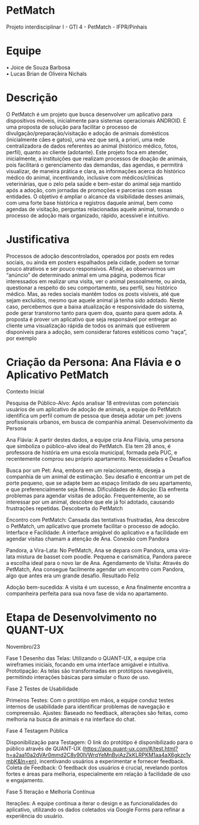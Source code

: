 # PetMatch
Projeto interdisciplinar I - GTI 4 - PetMatch - IFPR/Pinhais

# Equipe

• Joice de Souza Barbosa\
• Lucas Brian de Oliveira Nichals

# Descrição
O PetMatch é um projeto que busca desenvolver um aplicativo para
dispositivos móveis, inicialmente para sistemas operacionais ANDROID. É uma
proposta de solução para facilitar o processo de divulgação/preparação/visitação e
adoção de animais domésticos (inicialmente cães e gatos), uma vez que será, a
priori, uma rede centralizadora de dados referentes ao animal (histórico médico,
fotos, perfil), quanto ao cliente (adotante). Este projeto foca em atender, inicialmente,
a instituições que realizam processos de doação de animais, pois facilitará o
gerenciamento das demandas, das agendas, e permitirá visualizar, de maneira
prática e clara, as informações acerca do histórico médico do animal, incentivando,
inclusive com médicos/clínicas veterinárias, que o zelo pela saúde e bem-estar do
animal seja mantido após a adoção, com jornadas de promoções e parcerias com
essas entidades. O objetivo é ampliar o alcance da visibilidade desses animais, com
uma forte base histórica e registros daquele animal, bem como agendas de
visitação, perguntas relacionadas aquele animal, tornando o processo de adoção
mais organizado, rápido, acessível e intuitivo.

# Justificativa
Processos de adoção descontrolados, operados por posts em redes sociais,
ou ainda em posters espalhados pela cidade, podem se tornar pouco atrativos e ser
pouco responsivos. Afinal, ao observarmos um “anúncio” de determinado animal em
uma página, podemos ficar interessados em realizar uma visita, ver o animal
pessoalmente, ou ainda, questionar a respeito do seu comportamento, seu perfil,
seu histórico médico. Mas, as redes sociais mantêm todos os posts visíveis, até que
sejam excluídos, mesmo que aquele animal já tenha sido adotado. Neste caso,
percebemos que a baixa atualização e responsividade do sistema, pode gerar
transtorno tanto para quem doa, quanto para quem adota. A proposta é prover um
aplicativo que seja responsável por entregar ao cliente uma visualização rápida de
todos os animais que estiverem disponíveis para a adoção, sem considerar fatores
estéticos como “raça”, por exemplo

# Criação da Persona: Ana Flávia e o Aplicativo PetMatch

Contexto Inicial

Pesquisa de Público-Alvo: Após analisar 18 entrevistas com potenciais usuários de um aplicativo de adoção de animais, a equipe do PetMatch identifica um perfil comum de pessoa que deseja adotar um pet: jovens profissionais urbanos, em busca de companhia animal.
Desenvolvimento da Persona

Ana Flávia: A partir destes dados, a equipe cria Ana Flávia, uma persona que simboliza o público-alvo ideal do PetMatch. Ela tem 28 anos, é professora de história em uma escola municipal, formada pela PUC, e recentemente comprou seu próprio apartamento.
Necessidades e Desafios

Busca por um Pet: Ana, embora em um relacionamento, deseja a companhia de um animal de estimação. Seu desafio é encontrar um pet de porte pequeno, que se adapte bem ao espaço limitado de seu apartamento, e que preferencialmente seja fêmea.
Dificuldades de Adoção: Ela enfrenta problemas para agendar visitas de adoção. Frequentemente, ao se interessar por um animal, descobre que ele já foi adotado, causando frustrações repetidas.
Descoberta do PetMatch

Encontro com PetMatch: Cansada das tentativas frustradas, Ana descobre o PetMatch, um aplicativo que promete facilitar o processo de adoção.
Interface e Facilidade: A interface amigável do aplicativo e a facilidade em agendar visitas chamam a atenção de Ana.
Conexão com Pandora

Pandora, a Vira-Lata: No PetMatch, Ana se depara com Pandora, uma vira-lata mistura de basset com poodle. Pequena e carismática, Pandora parece a escolha ideal para o novo lar de Ana.
Agendamento de Visita: Através do PetMatch, Ana consegue facilmente agendar um encontro com Pandora, algo que antes era um grande desafio.
Resultado Feliz

Adoção bem-sucedida: A visita é um sucesso, e Ana finalmente encontra a companheira perfeita para sua nova fase de vida no apartamento.

# Etapa de Desenvolvimento no QUANT-UX
Novembro/23

Fase 1
Desenho das Telas: Utilizando o QUANT-UX, a equipe cria wireframes iniciais, focando em uma interface amigável e intuitiva.
Prototipação: As telas são transformadas em protótipos navegáveis, permitindo interações básicas para simular o fluxo de uso.

Fase 2
Testes de Usabilidade

Primeiros Testes: Com o protótipo em mãos, a equipe conduz testes internos de usabilidade para identificar problemas de navegação e compreensão.
Ajustes: Baseado no feedback, alterações são feitas, como melhoria na busca de animais e na interface do chat.

Fase 4
Testagem Pública

Disponibilização para Testagem: O link do protótipo é disponibilizado para o público através de QUANT-UX (https://app.quant-ux.com/#/test.html?h=a2aa10a2dVAr0mmd2C8y90lVWrqYeMnByiAzZkKLRPKM1aa4aX6gkzc1ymbK&ln=en), incentivando usuários a experimentar e fornecer feedback.
Coleta de Feedback: O feedback dos usuários é crucial, revelando pontos fortes e áreas para melhoria, especialmente em relação à facilidade de uso e engajamento.

Fase 5
Iteração e Melhoria Contínua

Iterações: A equipe continua a iterar o design e as funcionalidades do aplicativo, utilizando os dados coletados via Google Forms para refinar a experiência do usuário.




